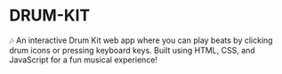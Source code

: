 # DRUM-KIT
🎶 An interactive Drum Kit web app where you can play beats by clicking drum icons or pressing keyboard keys. Built using HTML, CSS, and JavaScript for a fun musical experience!
